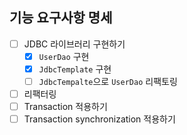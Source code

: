 ## 기능 요구사항 명세

- [ ] JDBC 라이브러리 구현하기
  - [X] `UserDao` 구현
  - [X] `JdbcTemplate` 구현
  - [ ] `JdbcTempalte`으로 `UserDao` 리팩토링
- [ ] 리팩터링
- [ ] Transaction 적용하기
- [ ] Transaction synchronization 적용하기